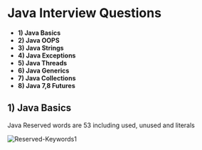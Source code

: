 # Java Interview Questions

* **1) Java Basics**
* **2) Java OOPS**
* **3) Java Strings**
* **4) Java Exceptions**
* **5) Java Threads**
* **6) Java Generics**
* **7) Java Collections**
* **8) Java 7,8 Futures**

## 1) Java Basics

Java Reserved words are 53 including used, unused and literals 

![Reserved-Keywords1](http://www.java2learn.com/wp-content/uploads/2015/06/Reserved-Keywords1.png  "Reserved-Keywords1")